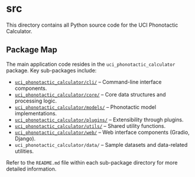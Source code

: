 # src

This directory contains all Python source code for the UCI Phonotactic Calculator.

## Package Map
The main application code resides in the `uci_phonotactic_calculator` package. Key sub-packages include:

- [`uci_phonotactic_calculator/cli/`](./uci_phonotactic_calculator/cli/README.md) – Command-line interface components.
- [`uci_phonotactic_calculator/core/`](./uci_phonotactic_calculator/core/README.md) – Core data structures and processing logic.
- [`uci_phonotactic_calculator/models/`](./uci_phonotactic_calculator/models/README.md) – Phonotactic model implementations.
- [`uci_phonotactic_calculator/plugins/`](./uci_phonotactic_calculator/plugins/README.md) – Extensibility through plugins.
- [`uci_phonotactic_calculator/utils/`](./uci_phonotactic_calculator/utils/README.md) – Shared utility functions.
- [`uci_phonotactic_calculator/web/`](./uci_phonotactic_calculator/web/README.md) – Web interface components (Gradio, Django).
- `uci_phonotactic_calculator/data/` – Sample datasets and data-related utilities.

Refer to the `README.md` file within each sub-package directory for more detailed information.

